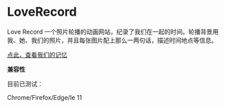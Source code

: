 # LoveRecord
Love Record 一个照片轮播的动画网站，纪录了我们在一起的时间。轮播背景用我、她、我们的照片，并且每张图片配上那么一两句话，描述时间地点等信息。

[点此，查看我们的记忆](http://hi.huangdejin.xn--6qq986b3xl/birthday_gift.html) 



**兼容性**

目前已测试：

Chrome/Firefox/Edge/Ie 11
